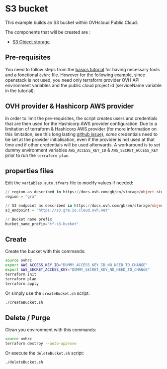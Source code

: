 # S3 bucket
This example builds an S3 bucket within OVHcloud Public Cloud.

The components that will be created are : 

- [S3 Object storage](https://www.ovhcloud.com/en/public-cloud/object-storage/).

## Pre-requisites

You need to follow steps from the [basics tutorial](../../basics/README.md) for having necessary tools and a fonctional `ovhrc` file.
However for the following example, since openstack is not used, you need only terraform provider OVH API environment variables and the public cloud project id (serviceName variable in the tutorial). 


## OVH provider & Hashicorp AWS provider
In order to limit the pre-requisites, the script creates users and credentials that are then used for the Hashicorp AWS provider configuration. 
Due to a limitation of terraform & Hashicorp AWS provider (for more information on this limitation, see this long lasting [github issue](https://github.com/hashicorp/terraform/issues/2430)), *some* credentials need to be set at the provider initialisation, even if the provider is not used at that time and if other credentials will be used afterwards.
A workaround is to set dummy environment variables `AWS_ACCESS_KEY_ID` & `AWS_SECRET_ACCESS_KEY` prior to run the `terraform plan`.

## properties files

Edit the `variables.auto.tfvars` file to modify values if needed:

```terraform
// region as described in https://docs.ovh.com/gb/en/storage/object-storage/s3/location/
region = "gra"

// S3 endpoint as described in https://docs.ovh.com/gb/en/storage/object-storage/s3/location/
s3_endpoint = "https://s3.gra.io.cloud.ovh.net"

// Bucket name prefix
bucket_name_prefix="tf-s3-bucket"
```

## Create

Create the bucket with this commands:

```bash
source ovhrc
export AWS_ACCESS_KEY_ID="DUMMY_ACCESS_KEY_ID_NO_NEED_TO_CHANGE"
export AWS_SECRET_ACCESS_KEY="DUMMY_SECRET_KEY_NO_NEED_TO_CHANGE"
terraform init
terraform plan
terraform apply
```

Or simply use the `createBucket.sh` script.

```bash
./createBucket.sh
```


## Delete / Purge

Clean you environment with this commands:

```bash
source ovhrc
terraform destroy --auto-approve
```

Or execute the `deleteBucket.sh` script:

```bash
./deleteBucket.sh
```
